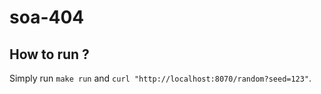 # soa-404

## How to run ?

Simply run `make run` and `curl "http://localhost:8070/random?seed=123"`.
